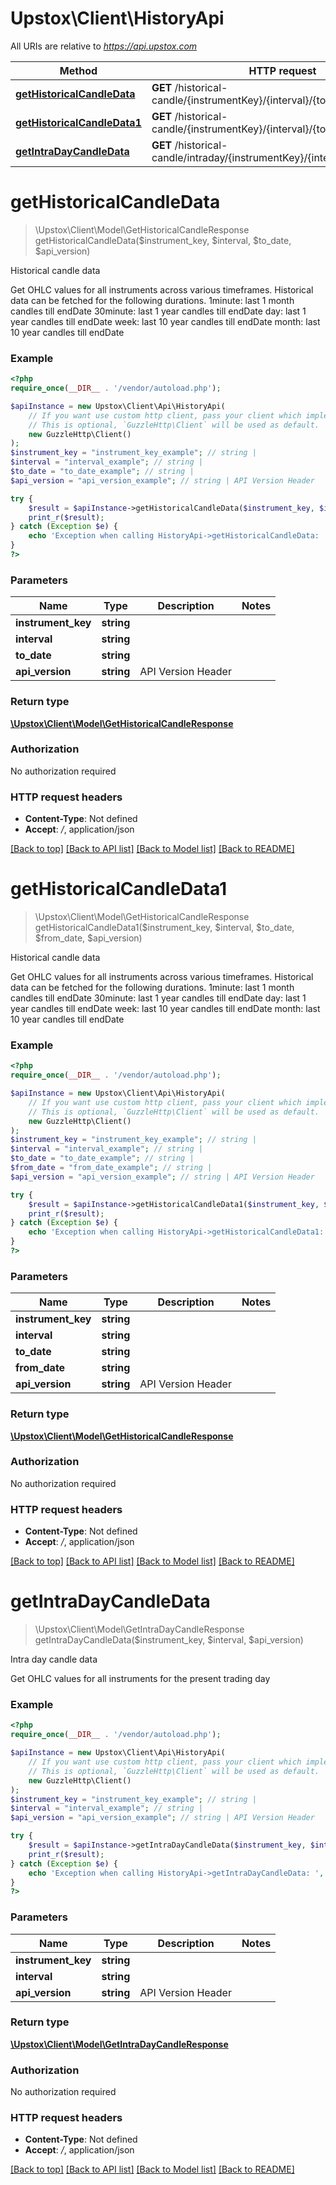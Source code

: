 # Upstox\Client\HistoryApi

All URIs are relative to *https://api.upstox.com*

Method | HTTP request | Description
------------- | ------------- | -------------
[**getHistoricalCandleData**](HistoryApi.md#gethistoricalcandledata) | **GET** /historical-candle/{instrumentKey}/{interval}/{to_date} | Historical candle data
[**getHistoricalCandleData1**](HistoryApi.md#gethistoricalcandledata1) | **GET** /historical-candle/{instrumentKey}/{interval}/{to_date}/{from_date} | Historical candle data
[**getIntraDayCandleData**](HistoryApi.md#getintradaycandledata) | **GET** /historical-candle/intraday/{instrumentKey}/{interval} | Intra day candle data

# **getHistoricalCandleData**
> \Upstox\Client\Model\GetHistoricalCandleResponse getHistoricalCandleData($instrument_key, $interval, $to_date, $api_version)

Historical candle data

Get OHLC values for all instruments across various timeframes. Historical data can be fetched for the following durations. 1minute: last 1 month candles till endDate 30minute: last 1 year candles till endDate day: last 1 year candles till endDate week: last 10 year candles till endDate month: last 10 year candles till endDate

### Example
```php
<?php
require_once(__DIR__ . '/vendor/autoload.php');

$apiInstance = new Upstox\Client\Api\HistoryApi(
    // If you want use custom http client, pass your client which implements `GuzzleHttp\ClientInterface`.
    // This is optional, `GuzzleHttp\Client` will be used as default.
    new GuzzleHttp\Client()
);
$instrument_key = "instrument_key_example"; // string | 
$interval = "interval_example"; // string | 
$to_date = "to_date_example"; // string | 
$api_version = "api_version_example"; // string | API Version Header

try {
    $result = $apiInstance->getHistoricalCandleData($instrument_key, $interval, $to_date, $api_version);
    print_r($result);
} catch (Exception $e) {
    echo 'Exception when calling HistoryApi->getHistoricalCandleData: ', $e->getMessage(), PHP_EOL;
}
?>
```

### Parameters

Name | Type | Description  | Notes
------------- | ------------- | ------------- | -------------
 **instrument_key** | **string**|  |
 **interval** | **string**|  |
 **to_date** | **string**|  |
 **api_version** | **string**| API Version Header |

### Return type

[**\Upstox\Client\Model\GetHistoricalCandleResponse**](../Model/GetHistoricalCandleResponse.md)

### Authorization

No authorization required

### HTTP request headers

 - **Content-Type**: Not defined
 - **Accept**: */*, application/json

[[Back to top]](#) [[Back to API list]](../../README.md#documentation-for-api-endpoints) [[Back to Model list]](../../README.md#documentation-for-models) [[Back to README]](../../README.md)

# **getHistoricalCandleData1**
> \Upstox\Client\Model\GetHistoricalCandleResponse getHistoricalCandleData1($instrument_key, $interval, $to_date, $from_date, $api_version)

Historical candle data

Get OHLC values for all instruments across various timeframes. Historical data can be fetched for the following durations. 1minute: last 1 month candles till endDate 30minute: last 1 year candles till endDate day: last 1 year candles till endDate week: last 10 year candles till endDate month: last 10 year candles till endDate

### Example
```php
<?php
require_once(__DIR__ . '/vendor/autoload.php');

$apiInstance = new Upstox\Client\Api\HistoryApi(
    // If you want use custom http client, pass your client which implements `GuzzleHttp\ClientInterface`.
    // This is optional, `GuzzleHttp\Client` will be used as default.
    new GuzzleHttp\Client()
);
$instrument_key = "instrument_key_example"; // string | 
$interval = "interval_example"; // string | 
$to_date = "to_date_example"; // string | 
$from_date = "from_date_example"; // string | 
$api_version = "api_version_example"; // string | API Version Header

try {
    $result = $apiInstance->getHistoricalCandleData1($instrument_key, $interval, $to_date, $from_date, $api_version);
    print_r($result);
} catch (Exception $e) {
    echo 'Exception when calling HistoryApi->getHistoricalCandleData1: ', $e->getMessage(), PHP_EOL;
}
?>
```

### Parameters

Name | Type | Description  | Notes
------------- | ------------- | ------------- | -------------
 **instrument_key** | **string**|  |
 **interval** | **string**|  |
 **to_date** | **string**|  |
 **from_date** | **string**|  |
 **api_version** | **string**| API Version Header |

### Return type

[**\Upstox\Client\Model\GetHistoricalCandleResponse**](../Model/GetHistoricalCandleResponse.md)

### Authorization

No authorization required

### HTTP request headers

 - **Content-Type**: Not defined
 - **Accept**: */*, application/json

[[Back to top]](#) [[Back to API list]](../../README.md#documentation-for-api-endpoints) [[Back to Model list]](../../README.md#documentation-for-models) [[Back to README]](../../README.md)

# **getIntraDayCandleData**
> \Upstox\Client\Model\GetIntraDayCandleResponse getIntraDayCandleData($instrument_key, $interval, $api_version)

Intra day candle data

Get OHLC values for all instruments for the present trading day

### Example
```php
<?php
require_once(__DIR__ . '/vendor/autoload.php');

$apiInstance = new Upstox\Client\Api\HistoryApi(
    // If you want use custom http client, pass your client which implements `GuzzleHttp\ClientInterface`.
    // This is optional, `GuzzleHttp\Client` will be used as default.
    new GuzzleHttp\Client()
);
$instrument_key = "instrument_key_example"; // string | 
$interval = "interval_example"; // string | 
$api_version = "api_version_example"; // string | API Version Header

try {
    $result = $apiInstance->getIntraDayCandleData($instrument_key, $interval, $api_version);
    print_r($result);
} catch (Exception $e) {
    echo 'Exception when calling HistoryApi->getIntraDayCandleData: ', $e->getMessage(), PHP_EOL;
}
?>
```

### Parameters

Name | Type | Description  | Notes
------------- | ------------- | ------------- | -------------
 **instrument_key** | **string**|  |
 **interval** | **string**|  |
 **api_version** | **string**| API Version Header |

### Return type

[**\Upstox\Client\Model\GetIntraDayCandleResponse**](../Model/GetIntraDayCandleResponse.md)

### Authorization

No authorization required

### HTTP request headers

 - **Content-Type**: Not defined
 - **Accept**: */*, application/json

[[Back to top]](#) [[Back to API list]](../../README.md#documentation-for-api-endpoints) [[Back to Model list]](../../README.md#documentation-for-models) [[Back to README]](../../README.md)

